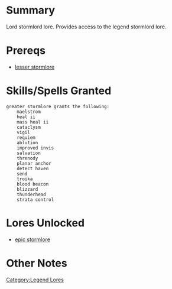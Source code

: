 # Summary

Lord stormlord lore. Provides access to the legend stormlord lore.

# Prereqs

-   [lesser stormlore](Lesser_Stormlore.md "wikilink")

# Skills/Spells Granted

`greater stormlore grants the following:`  
`    maelstrom`  
`    heal ii`  
`    mass heal ii`  
`    cataclysm`  
`    vigil`  
`    requiem`  
`    ablution`  
`    improved invis`  
`    salvation`  
`    threnody`  
`    planar anchor`  
`    detect haven`  
`    send`  
`    troika`  
`    blood beacon`  
`    blizzard`  
`    thunderhead`  
`    strata control`

# Lores Unlocked

-   [epic stormlore](Epic_Stormlore.md "wikilink")

# Other Notes

[Category:Legend Lores](Category:Legend_Lores "wikilink")
